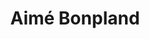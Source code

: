 ---
layout: author
title: "Aimé Bonpland"
feature: true
img: Aimé-Bonpland.jpg
city-born: La Rochelle
date-born: 29 de agosto de 1773
city-death: Paso de los Libres
date-death: 11 de mayo de 1858
---